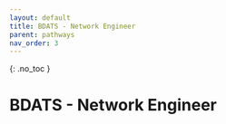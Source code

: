 ```yaml
---
layout: default
title: BDATS - Network Engineer
parent: pathways
nav_order: 3
---
```


{: .no_toc }

#  BDATS - Network Engineer

